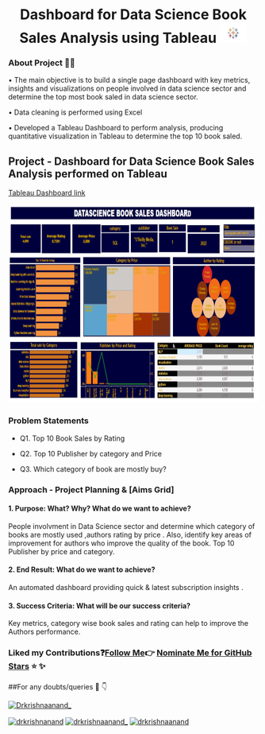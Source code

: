 <h1 align="center">Dashboard for Data Science Book Sales Analysis using Tableau
<a href="https://public.tableau.com/app/profile/krishna.anand7092/viz/bookdatascienceextract/Dashboard2" target="_blank" rel="noreferrer">
<img src="https://github.com/anandaiml19/Subscription-Dashboard-for-365-Data-Science-EduTech-Platform-using-Tableau-SQL-and-Excel/blob/main/Images/Tableau.jpg" 
alt="tableau" width="55" height="40"/> </a> </h1>

### About Project 👨‍💻

• The main objective is to build a single page dashboard with key metrics, insights and visualizations on people involved in data science sector and determine the top most book saled in data science sector.

• Data cleaning is performed using Excel

• Developed a Tableau Dashboard to perform analysis, producing quantitative visualization in Tableau to determine the top 10 book saled.

## Project - Dashboard for Data Science Book Sales Analysis performed on Tableau 

[Tableau Dashboard link](https://public.tableau.com/app/profile/krishna.anand7092)

<p align="center"><img src="https://github.com/anandaiml19/Data-science-book-sales-Dashboard/blob/main/data%20science%20book.png"alt="Tableau" width="700" height="400"/> </a> </h1>

### Problem Statements

- Q1. Top 10 Book Sales by Rating

- Q2. Top 10 Publisher by category and Price
  
- Q3. Which category of book are mostly buy?

### Approach - Project Planning & [Aims Grid]
  
#### 1. Purpose: What? Why? What do we want to achieve?
People involvment in Data Science sector and determine which category of books are mostly used ,authors rating by price . Also, identify key areas of improvement for authors who improve the quality of the book.
Top 10 Publisher by price and category.

#### 2. End Result: What do we want to achieve?
An automated dashboard providing quick & latest subscription insights .

#### 3. Success Criteria: What will be our success criteria?
Key metrics, category wise book sales and rating can help to improve the Authors performance.
### Liked my Contributions:question:[Follow Me](https://github.com/anandaiml19):point_right: [Nominate Me for GitHub Stars](https://stars.github.com/nominate/) :star: :sparkles:
##For any doubts/queries 🔗 👇
                                                                                                                            
<p align="left"> <a href="https://twitter.com/drkrishnaanand_/" target="blank"><img src="https://img.shields.io/twitter/follow/Dr.krishnaanand_?logo=twitter&style=for-the-badge" alt="Drkrishnaanand_" /></a> </p>
<a href="https://www.linkedin.com/in/drkrishnaanand" target="blank"><img align="center" src="https://img.shields.io/badge/-drkrishnaanand-blue?style=flat-square&logo=Linkedin&logoColor=white&link=https://in.linkedin.com/in/dr-krishna-anand-v-g-70bba623/" alt="drkrishnanand" height="20" width="100" /></a>
<a href="https://www.instagram.com/kakrishnaanand/" target="blank"><img align="center" src="https://img.shields.io/badge/-@Drkrishnaanand_-D7008A?style=flat-square&labelColor=D7008A&logo=Instagram&logoColor=white&link=https://www.instagram.com/kakrishnaanand/" alt="drkrishnaanand_" height="25" width="100" /></a>
<a href="https://github.com/anandaiml19 /" target="blank"><img align="center" src="https://img.shields.io/github/followers/anandaiml19?label=Follow&style=social&link=https://github.com/anandaiml19 /" alt="drkrishnaanand " height="20" width="90" /></a>
